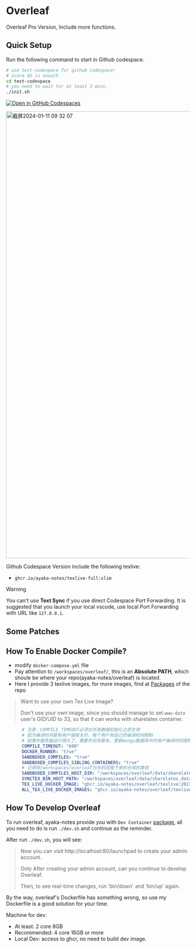 # Overleaf
Overleaf Pro Version, Include more functions.

## Quick Setup 
Run the following command to start in Github codespace.
```bash
# use test-codespace for github codespace!
# 2core 8G is enouth
cd test-codespace
# you need to wait for at least 3 mins. 
./init.sh
```

[![Open in GitHub Codespaces](https://github.com/codespaces/badge.svg)](https://codespaces.new/ayaka-notes/overleaf)

<img width="1222" alt="截屏2024-01-11 09 32 07" src="https://github.com/ayaka-notes/overleaf/assets/84625273/8ce1894d-764f-4337-b67f-1794eafc856d">

Github Codespace Version include the following texlive:
- `ghcr.io/ayaka-notes/texlive-full:slim`


> [!WARNING]
> You can't use **Text Sync** if you use direct Codespace Port Forwarding. It is suggested that you launch your local vscode, use local Port Forwarding with URL like `127.0.0.1`.



## Some Patches




## How To Enable Docker Compile?
- modify `docker-compose.yml` file
- Pay attention to `/workspaces/overleaf/`, this is an **Absolute PATH**, which shoule be where your repo(ayaka-notes/overleaf) is located.
- Here I provide 3 texlive images, for more images, find at [Packages](https://github.com/orgs/ayaka-notes/packages/container/package/overleaf%2Ftexlive) of the repo

> Want to use your own Tex Live Image?
>
> Don't use your own image, since you should manage to set `www-data` user's GID/UID to 33, so that it can works with sharelatex container.

```yaml
      # 注意：COMPILE_TIMEOUT必须在所有数据初始化之前生效
      # 因为编译时间是和用户强相关的，每个用户有自己的编译时间限制
      # 如果你服务器运行很久了，需要手动写脚本，更新mongo数据库中的用户编译时间限制
      COMPILE_TIMEOUT: "600"
      DOCKER_RUNNER: "true"
      SANDBOXED_COMPILES: "true"
      SANDBOXED_COMPILES_SIBLING_CONTAINERS: "true"
      # 记得改/workspaces/overleaf为你的克隆下来的仓库的路径
      SANDBOXED_COMPILES_HOST_DIR: "/workspaces/overleaf/data/sharelatex_data/data/compiles"
      SYNCTEX_BIN_HOST_PATH: "/workspaces/overleaf/data/sharelatex_data/bin" 
      TEX_LIVE_DOCKER_IMAGE: "ghcr.io/ayaka-notes/overleaf/texlive:2023"
      ALL_TEX_LIVE_DOCKER_IMAGES: "ghcr.io/ayaka-notes/overleaf/texlive:2023,ghcr.io/ayaka-notes/overleaf/texlive:2022,ghcr.io/ayaka-notes/overleaf/texlive:2021"

```


## How To Develop Overleaf

To run overleaf, ayaka-notes provide you with `Dev Container` [package](https://github.com/orgs/ayaka-notes/packages?repo_name=overleaf), all you need to do is run `./dev.sh` and continue as the reminder.

After run `./dev.sh`, you will see:

> Now you can visit http://localhost:80/launchpad to create your admin account.
> 
> Only After creating your admin account, can you continue to develop Overleaf.
> 
> Then, to see real-time changes, run 'bin/down' and 'bin/up' again.

By the way, overleaf's Dockerfile has something wrong, so use my Dockerfile is a good solution for your time.

Machine for dev:
- At least: 2 core 8GB
- Recommended: 4 core 16GB or more
- Local Dev: access to ghcr, no need to build dev image.
